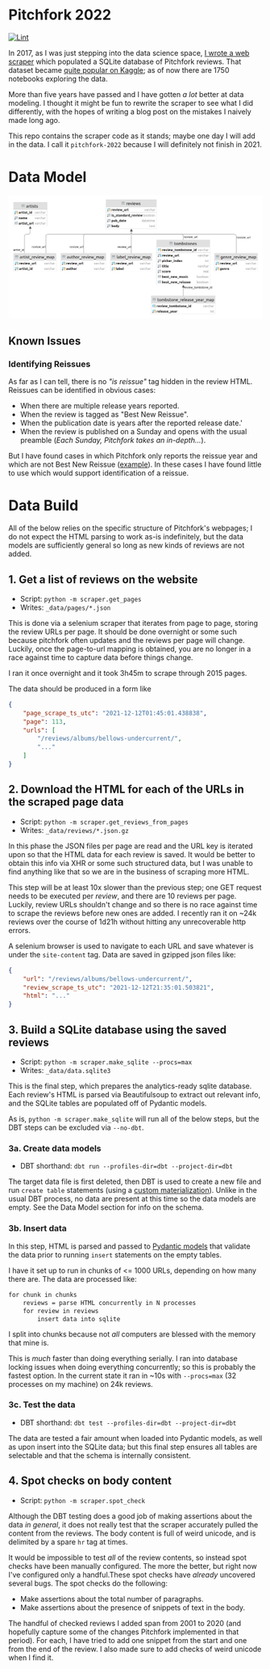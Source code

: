 # Pitchfork 2022

[![Lint](https://github.com/nolanbconaway/pitchfork-2022/actions/workflows/push.yaml/badge.svg)](https://github.com/nolanbconaway/pitchfork-2022/actions/workflows/push.yaml)

In 2017, as I was just stepping into the data science space, [I wrote a web scraper](https://nolanbconaway.github.io/blog/2017/pitchfork-roundup.html) which populated a SQLite database of Pitchfork reviews. That dataset became [quite popular on Kaggle](https://www.kaggle.com/nolanbconaway/pitchfork-data); as of now there are 1750 notebooks exploring the data.

More than five years have passed and I have gotten _a lot_ better at data modeling. I thought it might be fun to rewrite the scraper to see what I did differently, with the hopes of writing a blog post on the mistakes I naively made long ago.

This repo contains the scraper code as it stands; maybe one day I will add in the data. I call it `pitchfork-2022` because I will definitely not finish in 2021.

# Data Model

![](schema.png)

## Known Issues

### Identifying Reissues

As far as I can tell, there is no _"is reissue"_ tag hidden in the review HTML. Reissues can be identified in obvious cases:

- When there are multiple release years reported.
- When the review is tagged as "Best New Reissue".
- When the publication date is years after the reported release date.'
- When the review is published on a Sunday and opens with the usual preamble (_Each Sunday, Pitchfork takes an in-depth..._).
 
But I have found cases in which Pitchfork only reports the reissue year and which are not Best New Reissue ([example](https://pitchfork.com/reviews/albums/violent-femmes-why-do-birds-sing-deluxe-edition/)). In these cases I have found little to use which would support identification of a reissue.


# Data Build

All of the below relies on the specific structure of Pitchfork's webpages; I do not expect the HTML parsing to work as-is indefinitely, but the data models are sufficiently general so long as new kinds of reviews are not added.

## 1. Get a list of reviews on the website

- Script: `python -m scraper.get_pages`
- Writes: `_data/pages/*.json` 

This is done via a selenium scraper that iterates from page to page, storing the review URLs per page. It should be done overnight or some such because pitchfork often updates and the reviews per page will change. Luckily, once the page-to-url mapping is obtained, you are no longer in a race against time to capture data before things change. 

I ran it once overnight and it took 3h45m to scrape through 2015 pages.

The data should be produced in a form like

```json
{
    "page_scrape_ts_utc": "2021-12-12T01:45:01.438838",
    "page": 113,
    "urls": [
        "/reviews/albums/bellows-undercurrent/",
        "..."
    ]
}
```

## 2. Download the HTML for each of the URLs in the scraped page data

- Script: `python -m scraper.get_reviews_from_pages`
- Writes: `_data/reviews/*.json.gz` 

In this phase the JSON files per page are read and the URL key is iterated upon so that the HTML data for each review is saved. It would be better to obtain this info via XHR or some such structured data, but I was unable to find anything like that so we are in the business of scraping more HTML.

This step will be at least 10x slower than the previous step; one GET request needs to be executed per _review_, and there are 10 reviews per page. Luckily, review URLs shouldn't change and so there is no race against time to scrape the reviews before new ones are added. I recently ran it on ~24k reviews over the course of 1d21h without hitting any unrecoverable http errors.

A selenium browser is used to navigate to each URL and save whatever is under the `site-content` tag. Data are saved in gzipped json files like:

```json
{
    "url": "/reviews/albums/bellows-undercurrent/",
    "review_scrape_ts_utc": "2021-12-12T21:35:01.503821",
    "html": "..."
}
```

## 3. Build a SQLite database using the saved reviews

- Script: `python -m scraper.make_sqlite --procs=max`
- Writes: `_data/data.sqlite3` 

This is the final step, which prepares the analytics-ready sqlite database. Each review's HTML is parsed via Beautifulsoup to extract out relevant info, and the SQLite tables are populated off of Pydantic models.

As is, `python -m scraper.make_sqlite` will run all of the below steps, but the DBT steps can be excluded via `--no-dbt`.

### 3a. Create data models

- DBT shorthand: `dbt run --profiles-dir=dbt --project-dir=dbt`

The target data file is first deleted, then DBT is used to create a new file and run `create table` statements (using a [custom materialization](dbt/macros/create.sql)). Unlike in the usual DBT process, no data are present at this time so the data models are empty. See the Data Model section for info on the schema.

### 3b. Insert data

In this step, HTML is parsed and passed to [Pydantic models](scraper/models.py) that validate the data prior to running `insert` statements on the empty tables.

I have it set up to run in chunks of <= 1000 URLs, depending on how many there are. The data are processed like:

```
for chunk in chunks
    reviews = parse HTML concurrently in N processes
    for review in reviews
        insert data into sqlite
```

I split into chunks because not _all_ computers are blessed with the memory that mine is.

This is _much_ faster than doing everything serially. I ran into database locking issues when doing everything concurrently; so this is probably the fastest option. In the current state it ran in ~10s with `--procs=max` (32 processes on my machine) on 24k reviews.

### 3c. Test the data

- DBT shorthand: `dbt test --profiles-dir=dbt --project-dir=dbt`

The data are tested a fair amount when loaded into Pydantic models, as well as upon insert into the SQLite data; but this final step ensures all tables are selectable and that the schema is internally consistent.

## 4. Spot checks on body content

- Script: `python -m scraper.spot_check`

Although the DBT testing does a good job of making assertions about the data _in general_, it does not really test that the scraper accurately pulled the content from the reviews. The body content is full of weird unicode, and is delimited by a spare `hr` tag at times.

It would be impossible to test _all_ of the review contents, so instead spot checks have been manually configured. The more the better, but right now I've configured only a handful.These spot checks have _already_ uncovered several bugs. The spot checks do the following:

- Make assertions about the total number of paragraphs.
- Make assertions about the presence of snippets of text in the body.

The handful of checked reviews I added span from 2001 to 2020 (and hopefully capture some of the changes Pitchfork implemented in that period). For each, I have tried to add one snippet from the start and one from the end of the review. I also made sure to add checks of weird unicode when I find it.
